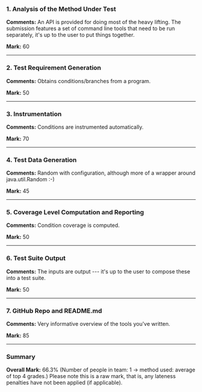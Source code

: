 ### 1. Analysis of the Method Under Test

__Comments:__ An API is provided for doing most of the heavy lifting. The submission features a set of command line tools that need to be run separately, it's up to the user to put things together. 

__Mark:__ 60

---

### 2. Test Requirement Generation

__Comments:__ Obtains conditions/branches from a program.

__Mark:__ 50

---

### 3. Instrumentation

__Comments:__ Conditions are instrumented automatically. 

__Mark:__ 70

---

### 4. Test Data Generation

__Comments:__ Random with configuration, although more of a wrapper around java.util.Random :-) 

__Mark:__ 45

---

### 5. Coverage Level Computation and Reporting

__Comments:__ Condition coverage is computed. 

__Mark:__ 50

---

### 6. Test Suite Output

__Comments:__ The inputs are output --- it's up to the user to compose these into a test suite. 

__Mark:__ 50

---

### 7. GitHub Repo and README.md

__Comments:__ Very informative overview of the tools you've written. 

__Mark:__ 85

---

### Summary

__Overall Mark:__ 66.3% (Number of people in team: 1 -> method used: average of top 4 grades.) Please note this is a raw mark, that is, any lateness penalties have not been applied (if applicable).